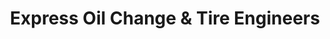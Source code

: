 ---
title: "Express Oil Change & Tire Engineers"
url: /crestview/express-oil-change-und-tire-engineers/
shop: Reifen
---